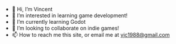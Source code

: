 - 👋 Hi, I’m Vincent
- 👀 I’m interested in learning game development!
- 🌱 I’m currently learning Godot
- 💞️ I’m looking to collaborate on indie games!
- 📫 How to reach me this site, or email me at vjc1988@gmail.com 

<!---
VJC1288/VJC1288 is a ✨ special ✨ repository because its `README.md` (this file) appears on your GitHub profile.
You can click the Preview link to take a look at your changes.
--->

